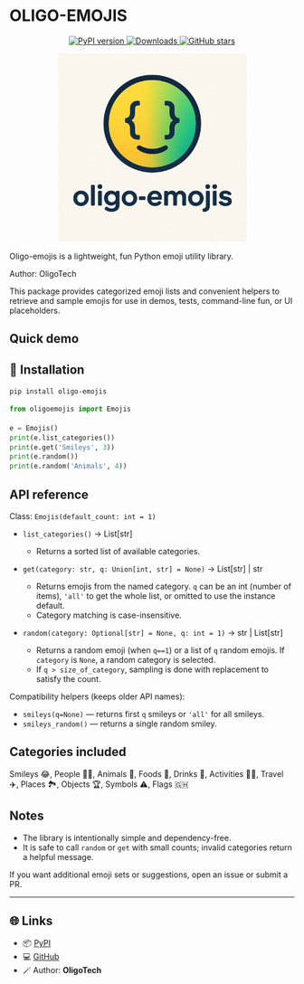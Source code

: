 # OLIGO-EMOJIS

<p align="center">
  <a href="https://pypi.org/project/oligo-emojis/">
    <img src="https://badge.fury.io/py/oligo-emojis.svg" alt="PyPI version">
  </a>
  <a href="https://pypi.org/project/oligo-emojis/">
    <img src="https://img.shields.io/badge/downloads-coming%20soon-blue?style=flat-square" alt="Downloads">
  </a>
  <a href="https://github.com/OligoCodes/OLIGO-EMOJIS/stargazers">
    <img src="https://img.shields.io/github/stars/OligoCodes/OLIGO-EMOJIS.svg?style=flat-square" alt="GitHub stars">
  </a>
</p>

<p align="center">
  <img src="https://raw.githubusercontent.com/OligoCodes/OLIGO-EMOJIS/main/Oligo_Emojis_Logo.png" alt="Oligo-emojis logo" width="333"/>
</p>

Oligo-emojis is a lightweight, fun Python emoji utility library.

Author: OligoTech

This package provides categorized emoji lists and convenient helpers to retrieve and sample emojis for use in demos, tests, command-line fun, or UI placeholders.

## Quick demo

## 🚀 Installation

```bash
pip install oligo-emojis
```

```python
from oligoemojis import Emojis

e = Emojis()
print(e.list_categories())
print(e.get('Smileys', 3))
print(e.random())
print(e.random('Animals', 4))
```

## API reference

Class: `Emojis(default_count: int = 1)`

- `list_categories()` -> List[str]
	- Returns a sorted list of available categories.

- `get(category: str, q: Union[int, str] = None)` -> List[str] | str
	- Returns emojis from the named category. `q` can be an int (number of items), `'all'` to get the whole list, or omitted to use the instance default.
	- Category matching is case-insensitive.

- `random(category: Optional[str] = None, q: int = 1)` -> str | List[str]
	- Returns a random emoji (when `q==1`) or a list of `q` random emojis. If `category` is `None`, a random category is selected.
	- If `q > size_of_category`, sampling is done with replacement to satisfy the count.

Compatibility helpers (keeps older API names):

- `smileys(q=None)` — returns first `q` smileys or `'all'` for all smileys.
- `smileys_random()` — returns a single random smiley.

## Categories included

Smileys 😂, People 🧑‍💻, Animals 🦎, Foods 🍝, Drinks 🧋, Activities 🚴‍♂️, Travel ✈️, Places 🏞, Objects 🏆, Symbols ⚠️, Flags 🇬🇭

## Notes

- The library is intentionally simple and dependency-free.
- It is safe to call `random` or `get` with small counts; invalid categories return a helpful message.

If you want additional emoji sets or suggestions, open an issue or submit a PR.

---

## 🌐 Links

- 📦 [PyPI](https://pypi.org/project/oligo-emojis/)
- 💻 [GitHub](https://github.com/OligoCodes/OLIGO-EMOJIS)
- 🪄 Author: **OligoTech**

